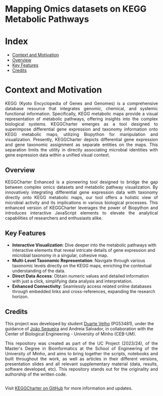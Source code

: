 # Mapping Omics datasets on KEGG Metabolic Pathways

# Index
- [Context and Motivation](#context-and-motivation)
- [Overview](#overview)
- [Key Features](#key-features)
- [Credits](#credits)
  
# Context and Motivation
<div align="justify">
KEGG (Kyoto Encyclopedia of Genes and Genomes) is a comprehensive database resource that integrates genomic, chemical, and systemic functional information. Specifically, KEGG metabolic maps provide a visual representation of metabolic pathways, offering insights into the complex biological systems. KEGGCharter emerges as a tool designed to superimpose differential gene expression and taxonomy information onto KEGG metabolic maps, utilizing Biopython for manipulation and visualization. Presently, KEGGCharter depicts differential gene expression and gene taxonomic assignment as separate entities on the maps. This separation limits the utility in directly associating microbial identities with gene expression data within a unified visual context.
</div>


## Overview
<div align="justify">
KEGGCharter Enhanced is a pioneering tool designed to bridge the gap between complex omics datasets and metabolic pathway visualization. By innovatively integrating differential gene expression data with taxonomy directly onto KEGG metabolic maps, our tool offers a holistic view of microbial activity and its implications in various biological processes. This enhanced version of KEGGCharter leverages the power of Biopython and introduces interactive JavaScript elements to elevate the analytical capabilities of researchers and enthusiasts alike.
</div>

## Key Features
- **Interactive Visualization**: Dive deeper into the metabolic pathways with interactive elements that reveal intricate details of gene expression and microbial taxonomy in a singular, cohesive map.
- **Multi-Level Taxonomic Representation**: Navigate through various taxonomic levels directly on the KEGG maps, enriching the contextual understanding of the data.
- **Direct Data Access**: Obtain numeric values and detailed information with just a click, simplifying data analysis and interpretation.
- **Enhanced Connectivity**: Seamlessly access related online databases through embedded links and cross-references, expanding the research horizon.



## Credits

This project was developed by student [Duarte Velho](https://github.com/duartebred) (PG53481), under the guidance of [João Sequeira](https://github.com/iquasere) and Andreia Salvador, in collaboration with the Center of Biological Engineering - University of Minho (CEB-UM).

<div align="justify">
This repository was created as part of the UC Project (2023/24), of the Master's Degree in Bioinformatics at the School of Engineering of the University of Minho, and aims to bring together the scripts, notebooks and built throughout the work, as well as articles in their different versions, presentation slides and all relevant supplementary material (data, results, software developed, etc).
This repository stands out for the originality and authorship of the written code.
</div>

##
Visit [KEGGCharter on GitHub](https://github.com/iquasere/KEGGCharter) for more information and updates.
##
